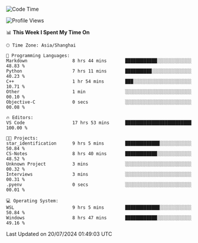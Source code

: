 <!--START_SECTION:waka-->
![Code Time](http://img.shields.io/badge/Code%20Time-1%2C860%20hrs%2040%20mins-blue)

![Profile Views](http://img.shields.io/badge/Profile%20Views-3-blue)

📊 **This Week I Spent My Time On** 

```text
🕑︎ Time Zone: Asia/Shanghai

💬 Programming Languages: 
Markdown                 8 hrs 44 mins       ████████████░░░░░░░░░░░░░   48.83 % 
Python                   7 hrs 11 mins       ██████████░░░░░░░░░░░░░░░   40.23 % 
C++                      1 hr 54 mins        ███░░░░░░░░░░░░░░░░░░░░░░   10.71 % 
Other                    1 min               ░░░░░░░░░░░░░░░░░░░░░░░░░   00.10 % 
Objective-C              0 secs              ░░░░░░░░░░░░░░░░░░░░░░░░░   00.08 % 

🔥 Editors: 
VS Code                  17 hrs 53 mins      █████████████████████████   100.00 % 

🐱‍💻 Projects: 
star_identification      9 hrs 5 mins        █████████████░░░░░░░░░░░░   50.84 % 
CS-Notes                 8 hrs 40 mins       ████████████░░░░░░░░░░░░░   48.52 % 
Unknown Project          3 mins              ░░░░░░░░░░░░░░░░░░░░░░░░░   00.32 % 
Interviews               3 mins              ░░░░░░░░░░░░░░░░░░░░░░░░░   00.31 % 
.pyenv                   0 secs              ░░░░░░░░░░░░░░░░░░░░░░░░░   00.01 % 

💻 Operating System: 
WSL                      9 hrs 5 mins        █████████████░░░░░░░░░░░░   50.84 % 
Windows                  8 hrs 47 mins       ████████████░░░░░░░░░░░░░   49.16 % 
```


 Last Updated on 20/07/2024 01:49:03 UTC
<!--END_SECTION:waka-->